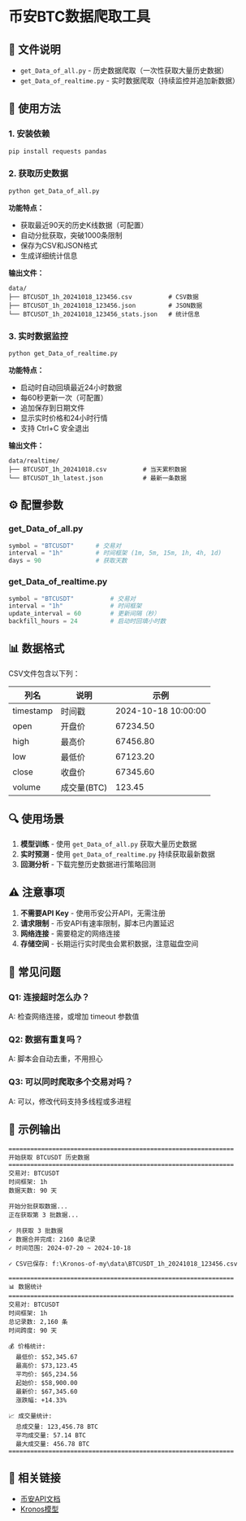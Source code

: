 # 币安BTC数据爬取工具

## 📁 文件说明

- `get_Data_of_all.py` - 历史数据爬取（一次性获取大量历史数据）
- `get_Data_of_realtime.py` - 实时数据爬取（持续监控并追加新数据）

## 🚀 使用方法

### 1. 安装依赖

```bash
pip install requests pandas
```

### 2. 获取历史数据

```bash
python get_Data_of_all.py
```

**功能特点：**
- 获取最近90天的历史K线数据（可配置）
- 自动分批获取，突破1000条限制
- 保存为CSV和JSON格式
- 生成详细统计信息

**输出文件：**
```
data/
├── BTCUSDT_1h_20241018_123456.csv          # CSV数据
├── BTCUSDT_1h_20241018_123456.json         # JSON数据
└── BTCUSDT_1h_20241018_123456_stats.json   # 统计信息
```

### 3. 实时数据监控

```bash
python get_Data_of_realtime.py
```

**功能特点：**
- 启动时自动回填最近24小时数据
- 每60秒更新一次（可配置）
- 追加保存到日期文件
- 显示实时价格和24小时行情
- 支持 Ctrl+C 安全退出

**输出文件：**
```
data/realtime/
├── BTCUSDT_1h_20241018.csv          # 当天累积数据
└── BTCUSDT_1h_latest.json           # 最新一条数据
```

## ⚙️ 配置参数

### get_Data_of_all.py

```python
symbol = "BTCUSDT"      # 交易对
interval = "1h"         # 时间框架 (1m, 5m, 15m, 1h, 4h, 1d)
days = 90               # 获取天数
```

### get_Data_of_realtime.py

```python
symbol = "BTCUSDT"          # 交易对
interval = "1h"             # 时间框架
update_interval = 60        # 更新间隔（秒）
backfill_hours = 24         # 启动时回填小时数
```

## 📊 数据格式

CSV文件包含以下列：

| 列名      | 说明        | 示例                |
| --------- | ----------- | ------------------- |
| timestamp | 时间戳      | 2024-10-18 10:00:00 |
| open      | 开盘价      | 67234.50            |
| high      | 最高价      | 67456.80            |
| low       | 最低价      | 67123.20            |
| close     | 收盘价      | 67345.60            |
| volume    | 成交量(BTC) | 123.45              |

## 🔍 使用场景

1. **模型训练** - 使用 `get_Data_of_all.py` 获取大量历史数据
2. **实时预测** - 使用 `get_Data_of_realtime.py` 持续获取最新数据
3. **回测分析** - 下载完整历史数据进行策略回测

## ⚠️ 注意事项

1. **不需要API Key** - 使用币安公开API，无需注册
2. **请求限制** - 币安API有速率限制，脚本已内置延迟
3. **网络连接** - 需要稳定的网络连接
4. **存储空间** - 长期运行实时爬虫会累积数据，注意磁盘空间

## 🐛 常见问题

### Q1: 连接超时怎么办？
A: 检查网络连接，或增加 timeout 参数值

### Q2: 数据有重复吗？
A: 脚本会自动去重，不用担心

### Q3: 可以同时爬取多个交易对吗？
A: 可以，修改代码支持多线程或多进程

## 📝 示例输出

```
==============================================================
开始获取 BTCUSDT 历史数据
==============================================================
交易对: BTCUSDT
时间框架: 1h
数据天数: 90 天

开始分批获取数据...
正在获取第 3 批数据...

✓ 共获取 3 批数据
✓ 数据合并完成: 2160 条记录
✓ 时间范围: 2024-07-20 ~ 2024-10-18

✓ CSV已保存: f:\Kronos-of-my\data\BTCUSDT_1h_20241018_123456.csv

==============================================================
📊 数据统计
==============================================================
交易对: BTCUSDT
时间框架: 1h
总记录数: 2,160 条
时间跨度: 90 天

💰 价格统计:
  最低价: $52,345.67
  最高价: $73,123.45
  平均价: $65,234.56
  起始价: $58,900.00
  最新价: $67,345.60
  涨跌幅: +14.33%

📈 成交量统计:
  总成交量: 123,456.78 BTC
  平均成交量: 57.14 BTC
  最大成交量: 456.78 BTC
==============================================================
```

## 🔗 相关链接

- [币安API文档](https://binance-docs.github.io/apidocs/)
- [Kronos模型](https://github.com/NeoQuasar/Kronos)
